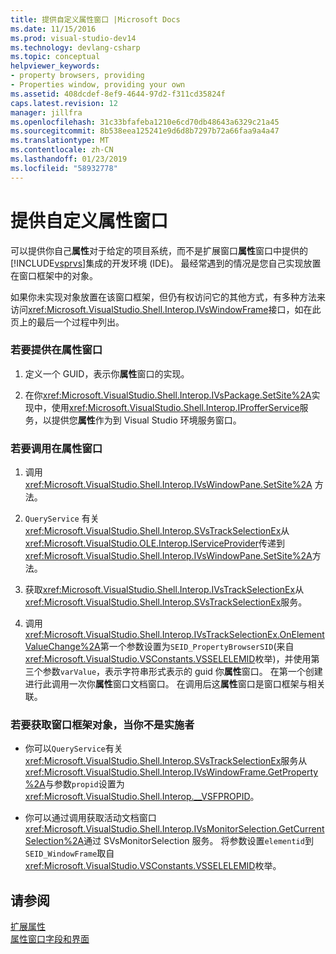 ```yaml
---
title: 提供自定义属性窗口 |Microsoft Docs
ms.date: 11/15/2016
ms.prod: visual-studio-dev14
ms.technology: devlang-csharp
ms.topic: conceptual
helpviewer_keywords:
- property browsers, providing
- Properties window, providing your own
ms.assetid: 408dcdef-8ef9-4644-97d2-f311cd35824f
caps.latest.revision: 12
manager: jillfra
ms.openlocfilehash: 31c33bfafeba1210e6cd70db48643a6329c21a45
ms.sourcegitcommit: 8b538eea125241e9d6d8b7297b72a66faa9a4a47
ms.translationtype: MT
ms.contentlocale: zh-CN
ms.lasthandoff: 01/23/2019
ms.locfileid: "58932778"
---
```

# <a name="providing-a-custom-properties-window"></a>提供自定义属性窗口
可以提供你自己**属性**对于给定的项目系统，而不是扩展窗口**属性**窗口中提供的[!INCLUDE[vsprvs](../includes/vsprvs-md.md)]集成的开发环境 (IDE)。 最经常遇到的情况是您自己实现放置在窗口框架中的对象。  
  
 如果你未实现对象放置在该窗口框架，但仍有权访问它的其他方式，有多种方法来访问<xref:Microsoft.VisualStudio.Shell.Interop.IVsWindowFrame>接口，如在此页上的最后一个过程中列出。  
  
### <a name="to-provide-your-properties-window"></a>若要提供在属性窗口  
  
1.  定义一个 GUID，表示你**属性**窗口的实现。  
  
2.  在你<xref:Microsoft.VisualStudio.Shell.Interop.IVsPackage.SetSite%2A>实现中，使用<xref:Microsoft.VisualStudio.Shell.Interop.IProfferService>服务，以提供您**属性**作为到 Visual Studio 环境服务窗口。  
  
### <a name="to-call-your-properties-window"></a>若要调用在属性窗口  
  
1.  调用 <xref:Microsoft.VisualStudio.Shell.Interop.IVsWindowPane.SetSite%2A> 方法。  
  
2.  `QueryService` 有关<xref:Microsoft.VisualStudio.Shell.Interop.SVsTrackSelectionEx>从<xref:Microsoft.VisualStudio.OLE.Interop.IServiceProvider>传递到<xref:Microsoft.VisualStudio.Shell.Interop.IVsWindowPane.SetSite%2A>方法。  
  
3.  获取<xref:Microsoft.VisualStudio.Shell.Interop.IVsTrackSelectionEx>从<xref:Microsoft.VisualStudio.Shell.Interop.SVsTrackSelectionEx>服务。  
  
4.  调用<xref:Microsoft.VisualStudio.Shell.Interop.IVsTrackSelectionEx.OnElementValueChange%2A>第一个参数设置为`SEID_PropertyBrowserSID`(来自<xref:Microsoft.VisualStudio.VSConstants.VSSELELEMID>枚举)，并使用第三个参数`varValue`，表示字符串形式表示的 guid 你**属性**窗口。 在第一个创建进行此调用一次你**属性**窗口文档窗口。 在调用后这**属性**窗口是窗口框架与相关联。  
  
### <a name="to-obtain-the-window-frame-object-when-you-are-not-the-implementer"></a>若要获取窗口框架对象，当你不是实施者  
  
-   你可以`QueryService`有关<xref:Microsoft.VisualStudio.Shell.Interop.SVsTrackSelectionEx>服务从<xref:Microsoft.VisualStudio.Shell.Interop.IVsWindowFrame.GetProperty%2A>与参数`propid`设置为<xref:Microsoft.VisualStudio.Shell.Interop.__VSFPROPID>。  
  
-   你可以通过调用获取活动文档窗口<xref:Microsoft.VisualStudio.Shell.Interop.IVsMonitorSelection.GetCurrentSelection%2A>通过 SVsMonitorSelection 服务。 将参数设置`elementid`到`SEID_WindowFrame`取自<xref:Microsoft.VisualStudio.VSConstants.VSSELELEMID>枚举。  
  
## <a name="see-also"></a>请参阅  
 [扩展属性](../extensibility/internals/extending-properties.md)   
 [属性窗口字段和界面](../extensibility/internals/properties-window-fields-and-interfaces.md)